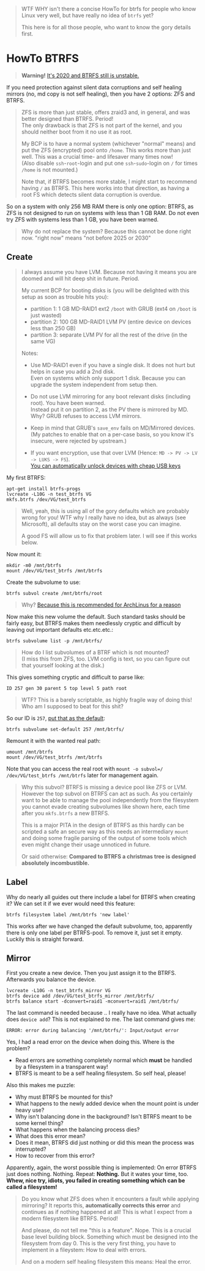> WTF WHY isn't there a concise HowTo for btrfs for people who know
> Linux very well, but have really no idea of `btrfs` yet?
>
> This here is for all those people, who want to know the gory details first.

# HowTo BTRFS

> **Warning!** [It's 2020 and BTRFS still is unstable.](https://btrfs.wiki.kernel.org/index.php/Status)

If you need protection against silent data corruptions and self healing mirrors (no, md copy is not self healing),
then you have 2 options:  ZFS and BTRFS.

> ZFS is more than just stable, offers zraid3 and, in general, and was better designed than BTRFS.  Period!  
> The only drawback is that ZFS is not part of the kernel, and you should neither boot from it no use it as root.
>
> My BCP is to have a normal system (whichever "normal" means) and put the ZFS (encrypted) pool onto `/home`.
> This works more than just well.  This was a crucial time- and lifesaver many times now!  
> (Also disable `ssh`-`root`-login and put one `ssh`-`sudo`-login on `/` for times `/home` is not mounted.)
>
> Note that, if BTRFS becomes more stable, I might start to recommend having `/` as BTRFS.
> This here works into that direction, as having a root FS which detects silent data corruption is overdue.

So on a system with only 256 MB RAM there is only one option:
BTRFS, as ZFS is not designed to run on systems with less than 1 GB RAM.
Do not even try ZFS with systems less than 1 GB, you have been warned.

> Why do not replace the system?  Because this cannot be done right now.  "right now" means "not before 2025 or 2030"

## Create

> I always assume you have LVM.  Because not having it means you are doomed and will hit deep shit in future.  Period.
>
> My current BCP for booting disks is (you will be delighted with this setup as soon as trouble hits you):
>
> - partition 1: 1 GB MD-RAID1 ext2 `/boot` with GRUB (ext4 on `/boot` is just wasted)
> - partition 2: 100 GB MD-RAID1 LVM PV (entire device on devices less than 250 GB)
> - partition 3: separate LVM PV for all the rest of the drive (in the same VG)
>
> Notes:
>
> - Use MD-RAID1 even if you have a single disk.  It does not hurt but helps in case you add a 2nd disk.  
>   Even on systems which only support 1 disk.  Because you can upgrade the system independent from setup then.
>
> - Do not use LVM mirroring for any boot relevant disks (including root).  You have been warned.  
>   Instead put it on partition 2, as the PV there is mirrored by MD.  Why?  GRUB refuses to access LVM mirrors.
>
> - Keep in mind that GRUB's `save_env` fails on MD/Mirrored devices.  
>   (My patches to enable that on a per-case basis, so you know it's insecure, were rejected by upstream.)
>
> - If you want encryption, use that over LVM (Hence: `MD -> PV -> LV -> LUKS -> FS`).  
>   [You can automatically unlock devices with cheap USB keys](https://github.com/hilbix/LUKS)

My first BTRFS:

	apt-get install btrfs-progs
	lvcreate -L10G -n test_btrfs VG
	mkfs.btrfs /dev/VG/test_btrfs

> Well, yeah, this is using all of the gory defaults which are probably wrong for you!
> WTF why I really have no idea, but as always (see Microsoft), all defaults stay on the worst case you can imagine.
>
> A good FS will allow us to fix that problem later.  I will see if this works below.

Now mount it:

	mkdir -m0 /mnt/btrfs
	mount /dev/VG/test_btrfs /mnt/btrfs

Create the subvolume to use:

	btrfs subvol create /mnt/btrfs/root

> Why?  [Because this is recommended for ArchLinus for a reason](https://wiki.archlinux.de/title/Arch_auf_BtrFS#Partitionierung_der_Festplatte)

Now make this new volume the default.  Such standard tasks should be fairly easy,
but BTRFS makes them needlessly cryptic and difficult by leaving out important defaults etc.etc.etc.:

	btrfs subvolume list -p /mnt/btrfs/

> How do I list subvolumes of a BTRF which is not mounted?  
> (I miss this from ZFS, too.  LVM config is text, so you can figure out that yourself looking at the disk.)

This gives something cryptic and difficult to parse like:

	ID 257 gen 30 parent 5 top level 5 path root

> WTF?  This is a barely scriptable, as highly fragile way of doing this!  Who am I supposed to beat for this shit?

So our ID is `257`, [put that as the default](https://wiki.archlinux.org/index.php/Btrfs#Mounting_subvolume_as_root):

	btrfs subvolume set-default 257 /mnt/btrfs/

Remount it with the wanted real path:

	umount /mnt/btrfs
	mount /dev/VG/test_btrfs /mnt/btrfs

Note that you can access the real root with `mount -o subvol=/ /dev/VG/test_btrfs /mnt/btrfs` later for management again.

> Why this subvol?  BTRFS is missing a device pool like ZFS or LVM.  However the top subvol on BTRFS can act as such.
> As you certainly want to be able to manage the pool independently from the filesystem you
> cannot evade creating subvolumes like shown here, each time after you `mkfs.btrfs` a new BTRFS.
>
> This is a major PITA in the design of BTRFS as this hardly can be scripted a safe an secure way
> as this needs an intermediary `mount` and doing some fragile parsing of the output of some tools
> which even might change their usage unnoticed in future.
>
> Or said otherwise: **Compared to BTRFS a christmas tree is designed absolutely incombustible.**

## Label

Why do nearly all guides out there include a label for BTRFS when creating it?
We can set it if we ever would need this feature:

	btrfs filesystem label /mnt/btrfs 'new label'

This works after we have changed the default subvolume, too, apparently there is only one label per BTRFS-pool.  To remove it, just set it empty.  Luckily this is straight forward.

## Mirror

First you create a new device.  Then you just assign it to the BTRFS.  Afterwards you balance the device.

	lvcreate -L10G -n test_btrfs_mirror VG
	btrfs device add /dev/VG/test_btrfs_mirror /mnt/btrfs/
	btrfs balance start -dconvert=raid1 -mconvert=raid1 /mnt/btrfs/

The last command is needed because .. I really have no idea.  What actually does `device add`?  This is not explained to me.
The last command gives me:

	ERROR: error during balancing '/mnt/btrfs/': Input/output error

Yes, I had a read error on the device when doing this.  Where is the problem?
- Read errors are something completely normal which **must** be handled by a filesystem in a transparent way!
- BTRFS is meant to be a self healing filesystem.  So self heal, please!

Also this makes me puzzle:

- Why must BTRFS be mounted for this?
- What happens to the newly added device when the mount point is under heavy use?
- Why isn't balancing done in the background?  Isn't BTRFS meant to be some kernel thing?
- What happens when the balancing process dies?
- What does this error mean?
- Does it mean, BTRFS did just nothing or did this mean the process was interrupted?
- How to recover from this error?

Apparently, again, the worst possible thing is implemented:  On error BTRFS just does nothing.  Nothing.  Repeat:  **Nothing.**
But it wates your time, too.  **Whew, nice try, idiots, you failed in creating something which can be called a filesystem!**

> Do you know what ZFS does when it encounters a fault while applying mirroring?
> It reports this, **automatically corrects this error** and continues as if nothing happened at all!
> This is what I expect from a modern filesystem like BTRFS.  Period!
>
> And please, do not tell me "this is a feature".  Nope.  This is a crucial base level building block.
> Something which must be designed into the filesystem from day 0.  This is the very first thing,
> you have to implement in a fileystem: How to deal with errors.
>
> And on a modern self healing filesystem this means:  Heal the error.

